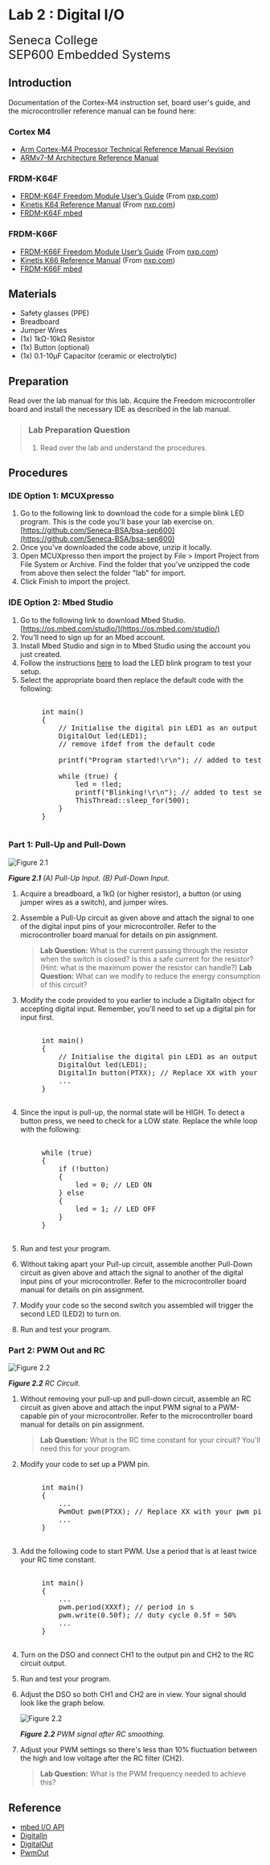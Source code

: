 # Lab 2 : Digital I/O

<font size="5">
Seneca College</br>
SEP600 Embedded Systems
</font>

## Introduction

Documentation of the Cortex-M4 instruction set, board user's guide, and the microcontroller reference manual can be found here:

### Cortex M4

- [Arm Cortex-M4 Processor Technical Reference Manual Revision](https://developer.arm.com/documentation/100166/0001)
- [ARMv7-M Architecture Reference Manual](https://developer.arm.com/documentation/ddi0403/latest/)

### FRDM-K64F

- [FRDM-K64F Freedom Module User’s Guide](FRDMK64FUG.pdf) (From [nxp.com](https://www.nxp.com/webapp/Download?colCode=FRDMK64FUG))
- [Kinetis K64 Reference Manual](K64P144M120SF5RM.pdf) (From [nxp.com](https://www.nxp.com/webapp/Download?colCode=K64P144M120SF5RM))
- [FRDM-K64F mbed](https://os.mbed.com/platforms/FRDM-K64F/)

### FRDM-K66F

- [FRDM-K66F Freedom Module User’s Guide](FRDMK66FUG.pdf) (From [nxp.com](https://www.nxp.com/webapp/Download?colCode=FRDMK66FUG))
- [Kinetis K66 Reference Manual](K66P144M180SF5RMV2.pdf) (From [nxp.com](https://www.nxp.com/webapp/Download?colCode=K66P144M180SF5RMV2))
- [FRDM-K66F mbed](https://os.mbed.com/platforms/FRDM-K66F/)

## Materials
- Safety glasses (PPE)
- Breadboard
- Jumper Wires
- (1x) 1kΩ-10kΩ Resistor
- (1x) Button (optional)
- (1x) 0.1-10µF Capacitor (ceramic or electrolytic)

## Preparation

Read over the lab manual for this lab. Acquire the Freedom microcontroller board and install the necessary IDE as described in the lab manual.

> ### Lab Preparation Question
> 1. Read over the lab and understand the procedures.

## Procedures

### IDE Option 1: MCUXpresso

1. Go to the following link to download the code for a simple blink LED program. This is the code you'll base your lab exercise on. [https://github.com/Seneca-BSA/bsa-sep600](https://github.com/Seneca-BSA/bsa-sep600)
1. Once you've downloaded the code above, unzip it locally.
1. Open MCUXpresso then import the project by File > Import Project from File System or Archive. Find the folder that you've unzipped the code from above then select the folder "lab" for import.
1. Click Finish to import the project.

### IDE Option 2: Mbed Studio

1. Go to the following link to download Mbed Studio. [https://os.mbed.com/studio/](https://os.mbed.com/studio/)
1. You'll need to sign up for an Mbed account.
1. Install Mbed Studio and sign in to Mbed Studio using the account you just created.
1. Follow the instructions [here](https://os.mbed.com/docs/mbed-studio/current/getting-started/index.html) to load the LED blink program to test your setup.
1. Select the appropriate board then replace the default code with the following:
    <pre>

        int main()
        {
            // Initialise the digital pin LED1 as an output
            DigitalOut led(LED1);
            // remove ifdef from the default code

            printf("Program started!\r\n"); // added to test serial

            while (true) {
                led = !led;
                printf("Blinking!\r\n"); // added to test serial
                ThisThread::sleep_for(500);
            }
        }
    </pre>

### Part 1: Pull-Up and Pull-Down

![Figure 2.1](lab2-pull-up-down.png)

***Figure 2.1** (A) Pull-Up Input. (B) Pull-Down Input.*

1. Acquire a breadboard, a 1kΩ (or higher resistor), a button (or using jumper wires as a switch), and jumper wires.
1. Assemble a Pull-Up circuit as given above and attach the signal to one of the digital input pins of your microcontroller. Refer to the microcontroller board manual for details on pin assignment.
    > **Lab Question:** What is the current passing through the resistor when the switch is closed? Is this a safe current for the resistor? (Hint: what is the maximum power the resistor can handle?)
    > **Lab Question:** What can we modify to reduce the energy consumption of this circuit?
1. Modify the code provided to you earlier to include a DigitalIn object for accepting digital input. Remember, you'll need to set up a digital pin for input first.
    <pre>

        int main()
        {
            // Initialise the digital pin LED1 as an output
            DigitalOut led(LED1);
            DigitalIn button(PTXX); // Replace XX with your input pin
            ...
        }
    </pre>
1. Since the input is pull-up, the normal state will be HIGH. To detect a button press, we need to check for a LOW state. Replace the while loop with the following:
    <pre>
        
        while (true)
        {
            if (!button)
            {
                led = 0; // LED ON
            } else
            {
                led = 1; // LED OFF
            }
        }
    </pre>

1. Run and test your program.
1. Without taking apart your Pull-up circuit, assemble another Pull-Down circuit as given above and attach the signal to another of the digital input pins of your microcontroller. Refer to the microcontroller board manual for details on pin assignment.
1. Modify your code so the second switch you assembled will trigger the second LED (LED2) to turn on.
1. Run and test your program.

### Part 2: PWM Out and RC

![Figure 2.2](lab2-rc-circuit.png)

***Figure 2.2** RC Circuit.*

1. Without removing your pull-up and pull-down circuit, assemble an RC circuit as given above and attach the input PWM signal to a PWM-capable pin of your microcontroller. Refer to the microcontroller board manual for details on pin assignment.
    > **Lab Question:** What is the RC time constant for your circuit? You'll need this for your program.
1. Modify your code to set up a PWM pin.
    <pre>

        int main()
        {
            ...
            PwmOut pwm(PTXX); // Replace XX with your pwm pin
            ...
        }
    </pre>

1. Add the following code to start PWM. Use a period that is at least twice your RC time constant.
    <pre>

        int main()
        {
            ...
            pwm.period(XXXf); // period in s
            pwm.write(0.50f); // duty cycle 0.5f = 50%
            ...
        }
    </pre>

1. Turn on the DSO and connect CH1 to the output pin and CH2 to the RC circuit output.
1. Run and test your program.
1. Adjust the DSO so both CH1 and CH2 are in view. Your signal should look like the graph below.

    ![Figure 2.2](lab2-rc-pwm.png)

    ***Figure 2.2** PWM signal after RC smoothing.*
1. Adjust your PWM settings so there's less than 10% fluctuation between the high and low voltage after the RC filter (CH2).
    > **Lab Question:** What is the PWM frequency needed to achieve this?

## Reference

- [mbed I/O API](https://os.mbed.com/docs/mbed-os/v6.16/apis/i-o-apis.html)
- [DigitalIn](https://os.mbed.com/handbook/DigitalIn)
- [DigitalOut](https://os.mbed.com/handbook/DigitalOut)
- [PwmOut](https://os.mbed.com/docs/mbed-os/v6.16/apis/pwmout.html)